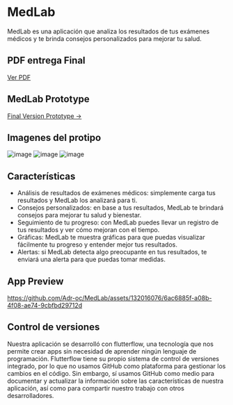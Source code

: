 # MedLab

MedLab es una aplicación que analiza los resultados de tus exámenes médicos y te brinda consejos personalizados para mejorar tu salud.

## PDF entrega Final
[Ver PDF](https://github.com/Adr-oc/MedLab/blob/main/Fase%203%20Entrega%20final..pdf)

## MedLab Prototype

[Final Version Prototype ->](https://app.flutterflow.io/run/ksvOnSfpfw8GLbK8jKoQ)

## Imagenes del protipo
![image](https://github.com/Adr-oc/MedLab/assets/132016076/ddb06ca1-6471-4f38-997c-323700872ed4)
![image](https://github.com/Adr-oc/MedLab/assets/132016076/27a4ff0e-c656-4f09-af75-a8bab2f3baa4)
![image](https://github.com/Adr-oc/MedLab/assets/132016076/118d1d4d-e53d-46b5-85d3-2e416e87cb5a)

## Características

- Análisis de resultados de exámenes médicos: simplemente carga tus resultados y MedLab los analizará para ti.
- Consejos personalizados: en base a tus resultados, MedLab te brindará consejos para mejorar tu salud y bienestar.
- Seguimiento de tu progreso: con MedLab puedes llevar un registro de tus resultados y ver cómo mejoran con el tiempo.
- Gráficas: MedLab te muestra gráficas para que puedas visualizar fácilmente tu progreso y entender mejor tus resultados.
- Alertas: si MedLab detecta algo preocupante en tus resultados, te enviará una alerta para que puedas tomar medidas.

## App Preview
https://github.com/Adr-oc/MedLab/assets/132016076/6ac6885f-a08b-4f08-ae74-9cbfbd29712d

## Control de versiones
Nuestra aplicación se desarrolló con flutterflow, una tecnología que nos permite crear apps sin necesidad de aprender ningún lenguaje de programación. Flutterflow tiene su propio sistema de control de versiones integrado, por lo que no usamos GitHub como plataforma para gestionar los cambios en el código. Sin embargo, sí usamos GitHub como medio para documentar y actualizar la información sobre las características de nuestra aplicación, así como para compartir nuestro trabajo con otros desarrolladores.



